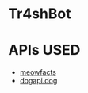 # Tr4shBot


# APIs USED

* [meowfacts](https://github.com/wh-iterabb-it/meowfacts)
* [dogapi.dog](https://github.com/kinduff/dogapi.dog)